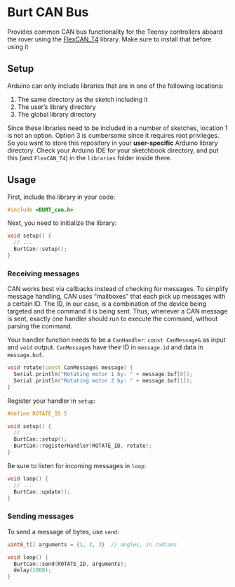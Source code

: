 # Burt CAN Bus

Provides common CAN bus functionality for the Teensy controllers aboard the rover using the [FlexCAN_T4](https://github.com/tonton81/FlexCAN_T4) library. Make sure to install that before using it

## Setup

Arduino can only include libraries that are in one of the following locations: 

1. The same directory as the sketch including it
2. The user’s library directory
3. The global library directory

Since these libraries need to be included in a number of sketches, location 1 is not an option. Option 3 is cumbersome since it requires root privileges. So you want to store this repository in your **user-specific** Arduino library directory. Check your Arduino IDE for your sketchbook directory, and put this (and `FlexCAN_T4`) in the `libraries` folder inside there.

## Usage

First, include the library in your code: 

```cpp
#include <BURT_can.h>
```

Next, you need to initialize the library: 

```cpp
void setup() {
  // ...
  BurtCan::setup();
}
```

### Receiving messages

CAN works best via callbacks instead of checking for messages. To simplify message handling, CAN uses “mailboxes” that each pick up messages with a certain ID. The ID, in our case, is a combination of the device being targeted and the command it is being sent. Thus, whenever a CAN message is sent, exactly one handler should run to execute the command, without parsing the command.

Your handler function needs to be a `CanHandler`: `const CanMessage&` as input and `void` output. `CanMessage`s have their ID in `message.id` and data in `message.buf`.

```cpp
void rotate(const CanMessage& message) { 
  Serial.println("Rotating motor 1 by: " + message.buf[0]);
  Serial.println("Rotating motor 2 by: " + message.buf[1]);
}
```

Register your handler in `setup`: 

```cpp
#define ROTATE_ID 5

void setup() {
  // ...
  BurtCan::setup();
  BurtCan::registerHandler(ROTATE_ID, rotate);
}
```

Be sure to listen for incoming messages in `loop`:

```cpp
void loop() {
  // ...
  BurtCan::update();
}
```

### Sending messages

To send a message of bytes, use `send`:

```cpp
uint8_t[] arguments = {1, 2, 3}  // angles, in radians

void loop() {
  BurtCan::send(ROTATE_ID, arguments);
  delay(1000);
}
```

